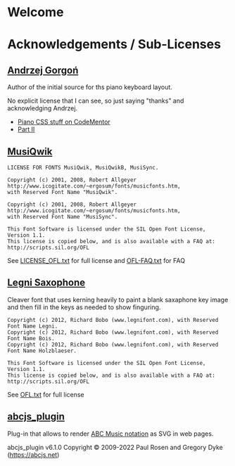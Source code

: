 # Welcome




# Acknowledgements / Sub-Licenses


## [Andrzej Gorgoń](https://www.codementor.io/@andrzejgorgonag)

Author of the initial source for ths piano keyboard layout.

No explicit license that I can see, so just saying "thanks" and acknowledging Andrzej.

- [Piano CSS stuff on CodeMentor](https://www.codementor.io/@andrzejgorgonag/let-s-write-a-piano-chord-visualization-application-a-vanilla-js-beginner-friendly-tutorial-part-i-1tk43t2rqh)
- [Part II](https://www.codementor.io/@andrzejgorgonag/let-s-write-a-piano-chord-visualization-application-a-vanilla-js-beginner-friendly-tutorial-part-ii-1trq96zr6o)


## [MusiQwik](http://luc.devroye.org/allgeyer/allgeyer.html)

```
LICENSE FOR FONTS MusiQwik, MusiQwikB, MusiSync.

Copyright (c) 2001, 2008, Robert Allgeyer http://www.icogitate.com/~ergosum/fonts/musicfonts.htm,
with Reserved Font Name "MusiQwik".

Copyright (c) 2001, 2008, Robert Allgeyer http://www.icogitate.com/~ergosum/fonts/musicfonts.htm,
with Reserved Font Name "MusiSync".

This Font Software is licensed under the SIL Open Font License, Version 1.1.
This license is copied below, and is also available with a FAQ at:
http://scripts.sil.org/OFL
```

See [LICENSE_OFL.txt](licenses/LICENSE_OFL.txt) for full license
and [OFL-FAQ.txt](licenses/OFL-FAQ.txt) for FAQ



## [Legni Saxophone](http://www.subcontrabassoon.com/legnifont/)

Cleaver font that uses kerning heavily to paint a blank saxaphone key image and
then fill in the keys as needed to show finguring.




```
Copyright (c) 2012, Richard Bobo (www.legnifont.com), with Reserved Font Name Legni.  
Copyright (c) 2012, Richard Bobo (www.legnifont.com), with Reserved Font Name Bois.  
Copyright (c) 2012, Richard Bobo (www.legnifont.com), with Reserved Font Name Holzblaeser.  

This Font Software is licensed under the SIL Open Font License, Version 1.1.  
This license is copied below, and is also available with a FAQ at: http://scripts.sil.org/OFL  
```

See [OFL.txt](licenses/OFL.txt) for full license


## [abcjs_plugin](https://abcjs.net)

Plug-in that allows to render [ABC Music notation](https://abcnotation.com/) as SVG in web pages.

abcjs_plugin v6.1.0 Copyright © 2009-2022 Paul Rosen and Gregory Dyke (https://abcjs.net)